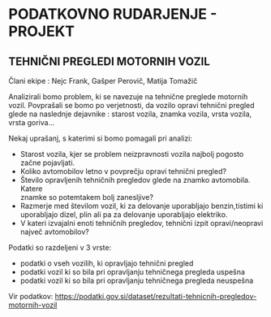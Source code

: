 
# PODATKOVNO RUDARJENJE - PROJEKT 

## TEHNIČNI PREGLEDI MOTORNIH VOZIL

Člani ekipe : Nejc Frank, Gašper Perovič, Matija Tomažič

Analizirali bomo problem, ki se navezuje na tehnične preglede motornih vozil. Povprašali se bomo po verjetnosti, 
da vozilo opravi tehnični pregled glede na naslednje dejavnike : starost vozila, znamka vozila, vrsta vozila, vrsta goriva...

Nekaj uprašanj, s katerimi si bomo pomagali pri analizi:

- Starost vozila, kjer se problem neizpravnosti vozila najbolj pogosto začne pojavljati.
- Koliko avtomobilov letno v povprečju opravi tehnični pregled?
- Število opravljenih tehničnih pregledov glede na znamko avtomobila. Katere     
  znamke so potemtakem bolj zanesljive?
- Razmerje med številom vozil, ki za delovanje uporabljajo benzin,tistimi ki 
  uporabljajo dizel, plin ali pa za delovanje uporabljajo elektriko.
- V kateri izvajalni enoti tehničnih pregledov, tehnični izpit opravi/neopravi 
  največ avtomobilov?

Podatki so razdeljeni v 3 vrste:
- podatki o vseh vozilih, ki opravljajo tehnični pregled
- podatki vozil ki so bila pri opravljanju tehničnega pregleda uspešna
- podatki vozil ki so bila pri opravljanju tehničnega pregleda neuspešna

Vir podatkov: https://podatki.gov.si/dataset/rezultati-tehnicnih-pregledov-motornih-vozil

